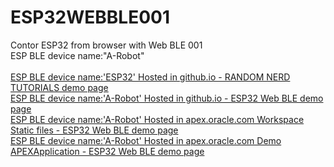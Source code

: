 # ESP32WEBBLE001
Contor ESP32 from browser with Web BLE 001
<br>ESP BLE device name:"A-Robot" <br>
<br><a href="https://jegyed50.github.io/ESP32WEBBLE001/">ESP BLE device name:'ESP32' Hosted in github.io - RANDOM NERD TUTORIALS demo page</a>
<br><a href="https://jegyed50.github.io/ESP32WEBBLE001/">ESP BLE device name:'A-Robot' Hosted in github.io - ESP32 Web BLE demo page</a>
<br><a href="https://apex.oracle.com/pls/apex/r/hwtxttospeech/files/static/v823/ESP32WEBBLE001-main/index.html">ESP BLE device name:'A-Robot' Hosted in apex.oracle.com Workspace Static files - ESP32 Web BLE demo page</a>
<br><a href="https://apex.oracle.com/pls/apex/r/hwtxttospeech/esp32-web-ble-01/home">ESP BLE device name:'A-Robot' Hosted in apex.oracle.com Demo APEXApplication - ESP32 Web BLE demo page</a>
 

